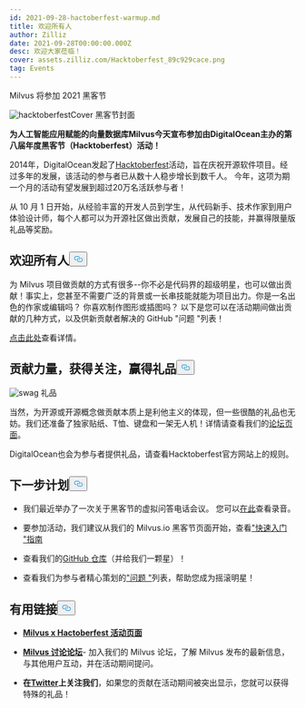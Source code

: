 ```yaml
---
id: 2021-09-28-hactoberfest-warmup.md
title: 欢迎所有人
author: Zilliz
date: 2021-09-28T00:00:00.000Z
desc: 欢迎大家莅临！
cover: assets.zilliz.com/Hacktoberfest_89c929cace.png
tag: Events
---
```

<custom-h1>Milvus 将参加 2021 黑客节</custom-h1><p>
  
   <span class="img-wrapper"> <img translate="no" src="https://assets.zilliz.com/Hacktoberfest_89c929cace.png" alt="hacktoberfestCover" class="doc-image" id="hacktoberfestcover" />
   </span> <span class="img-wrapper"> <span>黑客节封面</span> </span></p>
<p><strong>为人工智能应用赋能的向量数据库Milvus今天宣布参加由DigitalOcean主办的第八届年度黑客节（Hacktoberfest）活动！</strong></p>
<p>2014年，DigitalOcean发起了<a href="https://hacktoberfest.digitalocean.com/">Hacktoberfest</a>活动，旨在庆祝开源软件项目。经过多年的发展，该活动的参与者已从数十人稳步增长到数千人。  今年，这项为期一个月的活动有望发展到超过20万名活跃参与者！</p>
<p>从 10 月 1 日开始，从经验丰富的开发人员到学生，从代码新手、技术作家到用户体验设计师，每个人都可以为开源社区做出贡献，发展自己的技能，并赢得限量版礼品等奖励。</p>
<h2 id="Everyone-is-welcome" class="common-anchor-header">欢迎所有人<button data-href="#Everyone-is-welcome" class="anchor-icon" translate="no">
      <svg translate="no"
        aria-hidden="true"
        focusable="false"
        height="20"
        version="1.1"
        viewBox="0 0 16 16"
        width="16"
      >
        <path
          fill="#0092E4"
          fill-rule="evenodd"
          d="M4 9h1v1H4c-1.5 0-3-1.69-3-3.5S2.55 3 4 3h4c1.45 0 3 1.69 3 3.5 0 1.41-.91 2.72-2 3.25V8.59c.58-.45 1-1.27 1-2.09C10 5.22 8.98 4 8 4H4c-.98 0-2 1.22-2 2.5S3 9 4 9zm9-3h-1v1h1c1 0 2 1.22 2 2.5S13.98 12 13 12H9c-.98 0-2-1.22-2-2.5 0-.83.42-1.64 1-2.09V6.25c-1.09.53-2 1.84-2 3.25C6 11.31 7.55 13 9 13h4c1.45 0 3-1.69 3-3.5S14.5 6 13 6z"
        ></path>
      </svg>
    </button></h2><p>为 Milvus 项目做贡献的方式有很多--你不必是代码界的超级明星，也可以做出贡献！事实上，您甚至不需要广泛的背景或一长串技能就能为项目出力。你是一名出色的作家或编辑吗？  你喜欢制作图形或插图吗？  以下是您可以在活动期间做出贡献的几种方式，以及供新贡献者解决的 GitHub "问题 "列表！</p>
<p><a href="https://discuss.milvus.io/t/join-hacktoberfest-2021-with-us/72#how-to-participate-1">点击此处</a>查看详情。</p>
<h2 id="Contribute-get-noticed--earn-swag" class="common-anchor-header">贡献力量，获得关注，赢得礼品<button data-href="#Contribute-get-noticed--earn-swag" class="anchor-icon" translate="no">
      <svg translate="no"
        aria-hidden="true"
        focusable="false"
        height="20"
        version="1.1"
        viewBox="0 0 16 16"
        width="16"
      >
        <path
          fill="#0092E4"
          fill-rule="evenodd"
          d="M4 9h1v1H4c-1.5 0-3-1.69-3-3.5S2.55 3 4 3h4c1.45 0 3 1.69 3 3.5 0 1.41-.91 2.72-2 3.25V8.59c.58-.45 1-1.27 1-2.09C10 5.22 8.98 4 8 4H4c-.98 0-2 1.22-2 2.5S3 9 4 9zm9-3h-1v1h1c1 0 2 1.22 2 2.5S13.98 12 13 12H9c-.98 0-2-1.22-2-2.5 0-.83.42-1.64 1-2.09V6.25c-1.09.53-2 1.84-2 3.25C6 11.31 7.55 13 9 13h4c1.45 0 3-1.69 3-3.5S14.5 6 13 6z"
        ></path>
      </svg>
    </button></h2><p>
  
   <span class="img-wrapper"> <img translate="no" src="https://assets.zilliz.com/swag_cae44023e8.png" alt="swag" class="doc-image" id="swag" />
   </span> <span class="img-wrapper"> <span>礼品</span> </span></p>
<p>当然，为开源或开源概念做贡献本质上是利他主义的体现，但一些很酷的礼品也无妨。我们还准备了独家贴纸、T恤、键盘和一架无人机！详情请查看我们的<a href="https://discuss.milvus.io/t/join-hacktoberfest-2021-with-us/72#prizes-8">论坛页面</a>。</p>
<p>DigitalOcean也会为参与者提供礼品，请查看Hacktoberfest官方网站上的规则。</p>
<h2 id="Whats-next" class="common-anchor-header">下一步计划<button data-href="#Whats-next" class="anchor-icon" translate="no">
      <svg translate="no"
        aria-hidden="true"
        focusable="false"
        height="20"
        version="1.1"
        viewBox="0 0 16 16"
        width="16"
      >
        <path
          fill="#0092E4"
          fill-rule="evenodd"
          d="M4 9h1v1H4c-1.5 0-3-1.69-3-3.5S2.55 3 4 3h4c1.45 0 3 1.69 3 3.5 0 1.41-.91 2.72-2 3.25V8.59c.58-.45 1-1.27 1-2.09C10 5.22 8.98 4 8 4H4c-.98 0-2 1.22-2 2.5S3 9 4 9zm9-3h-1v1h1c1 0 2 1.22 2 2.5S13.98 12 13 12H9c-.98 0-2-1.22-2-2.5 0-.83.42-1.64 1-2.09V6.25c-1.09.53-2 1.84-2 3.25C6 11.31 7.55 13 9 13h4c1.45 0 3-1.69 3-3.5S14.5 6 13 6z"
        ></path>
      </svg>
    </button></h2><ul>
<li><p>我们最近举办了一次关于黑客节的虚拟问答电话会议。  您可以<a href="https://www.youtube.com/watch?v=cHjSTEHoiF8">在此</a>查看录音。</p></li>
<li><p>要参加活动，我们建议从我们的 Milvus.io 黑客节页面开始，查看<a href="https://hacktoberfest.com/">"快速入门 "指南</a></p></li>
<li><p>查看我们的<a href="https://github.com/milvus-io">GitHub 仓库</a>（并给我们一颗星）！</p></li>
<li><p>查看我们为参与者精心策划的<a href="https://github.com/milvus-io/milvus/issues?q=is%3Aopen+is%3Aissue+label%3AHacktoberfest">"问题 "</a>列表，帮助您成为摇滚明星！</p></li>
</ul>
<h2 id="Helpful-links" class="common-anchor-header">有用链接<button data-href="#Helpful-links" class="anchor-icon" translate="no">
      <svg translate="no"
        aria-hidden="true"
        focusable="false"
        height="20"
        version="1.1"
        viewBox="0 0 16 16"
        width="16"
      >
        <path
          fill="#0092E4"
          fill-rule="evenodd"
          d="M4 9h1v1H4c-1.5 0-3-1.69-3-3.5S2.55 3 4 3h4c1.45 0 3 1.69 3 3.5 0 1.41-.91 2.72-2 3.25V8.59c.58-.45 1-1.27 1-2.09C10 5.22 8.98 4 8 4H4c-.98 0-2 1.22-2 2.5S3 9 4 9zm9-3h-1v1h1c1 0 2 1.22 2 2.5S13.98 12 13 12H9c-.98 0-2-1.22-2-2.5 0-.83.42-1.64 1-2.09V6.25c-1.09.53-2 1.84-2 3.25C6 11.31 7.55 13 9 13h4c1.45 0 3-1.69 3-3.5S14.5 6 13 6z"
        ></path>
      </svg>
    </button></h2><ul>
<li><p><a href="https://hacktoberfest.com/"><strong>Milvus x Hactoberfest 活动页面</strong></a></p></li>
<li><p><a href="https://discuss.milvus.io/c/hacktoberfest/9"><strong>Milvus 讨论论坛</strong></a>- 加入我们的 Milvus 论坛，了解 Milvus 发布的最新信息，与其他用户互动，并在活动期间提问。</p></li>
<li><p><strong>在<a href="https://twitter.com/milvusio">Twitter</a>上关注我们</strong>，如果您的贡献在活动期间被突出显示，您就可以获得特殊的礼品！</p></li>
</ul>
